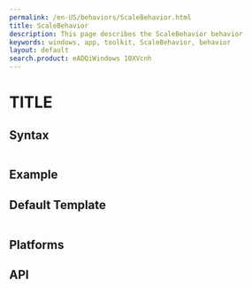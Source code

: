 ```yaml
---
permalink: /en-US/behaviors/ScaleBehavior.html
title: ScaleBehavior
description: This page describes the ScaleBehavior behavior
keywords: windows, app, toolkit, ScaleBehavior, behavior
layout: default
search.product: eADQiWindows 10XVcnh
---
```


# TITLE

## Syntax
```xaml

```
 
## Example


## Default Template
```xaml

```

## Platforms

## API
